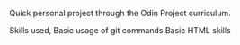 Quick personal project through the Odin Project curriculum.

Skills used,
    Basic usage of git commands
    Basic HTML skills